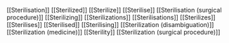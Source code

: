 [[Sterilisation]]
[[Sterilized]]
[[Sterilize]]
[[Sterilise]]
[[Sterilisation (surgical procedure)]]
[[Sterilizing]]
[[Sterilizations]]
[[Sterilisations]]
[[Sterilizes]]
[[Sterilises]]
[[Sterilised]]
[[Sterilising]]
[[Sterilization (disambiguation)]]
[[Sterilization (medicine)]]
[[Sterility]]
[[Sterilization (surgical procedure)]]
